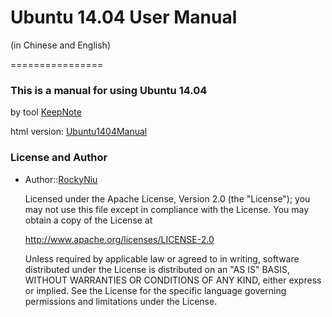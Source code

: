 # Ubuntu 14.04 User Manual
  (in Chinese and English)
  
================
### This is a manual for using Ubuntu 14.04

  by tool [KeepNote](keepnote.org)
  
  html version: [Ubuntu1404Manual](/Ubuntu1404Manual-html)

### License and Author
* Author::[RockyNiu](https://github.com/RockyNiu)
  
  Licensed under the Apache License, Version 2.0 (the "License"); you may not use this file except in compliance with the License. You may obtain a copy of the License at

  http://www.apache.org/licenses/LICENSE-2.0

  Unless required by applicable law or agreed to in writing, software distributed under the License is distributed on an "AS IS" BASIS, WITHOUT WARRANTIES OR CONDITIONS OF ANY KIND, either express or implied. See the License for the specific language governing permissions and limitations under the License.

